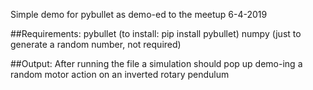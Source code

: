 Simple demo for pybullet as demo-ed to the meetup 6-4-2019

##Requirements:
pybullet (to install: pip install pybullet)
numpy (just to generate a random number, not required)

##Output:
After running the file a simulation should pop up demo-ing a random motor action on an inverted rotary pendulum

